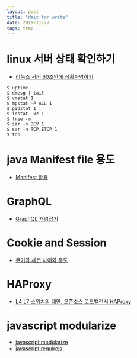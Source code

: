 ```yaml
---
layout: post
title: "Wait for write"
date: 2019-11-27
tags: temp
---
```


# linux 서버 상태 확인하기

- [리눅스 서버 60초안에 상황파악하기](https://b.luavis.kr/server/linux-performance-analysis)

``` shell
$ uptime
$ dmesg | tail
$ vmstat 1
$ mpstat -P ALL 1
$ pidstat 1
$ iostat -xz 1
$ free -m
$ sar -n DEV 1
$ sar -n TCP,ETCP 1
$ top
```

# java Manifest file 용도
- [Manifest 활용](http://seosh81.info/?p=415)  

# GraphQL
- [GraphQL 개념잡기](https://tech.kakao.com/2019/08/01/graphql-basic/)

# Cookie and Session
- [쿠키와 세션 차이와 용도](https://jeong-pro.tistory.com/80)

# HAProxy
- [L4 L7 스위치의 대안, 오픈소스 로드밸런서 HAProxy](https://d2.naver.com/helloworld/284659)

# javascript modularize
- [javascript modularize](https://skout90.github.io/2017/09/01/Javascript/7.%20javascript-%EB%AA%A8%EB%93%88%ED%99%94/)  
- [javascript requirejs](https://wckhg89.github.io/archivers/requirejs1)
